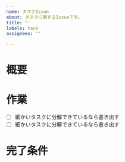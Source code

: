 ```yaml
---
name: タスクIssue
about: タスクに関するIssueです。
title: ''
labels: task
assignees: ''

---
```


# 概要

# 作業
+ [ ] 細かいタスクに分解できているなら書き出す
+ [ ] 細かいタスクに分解できているなら書き出す

# 完了条件
